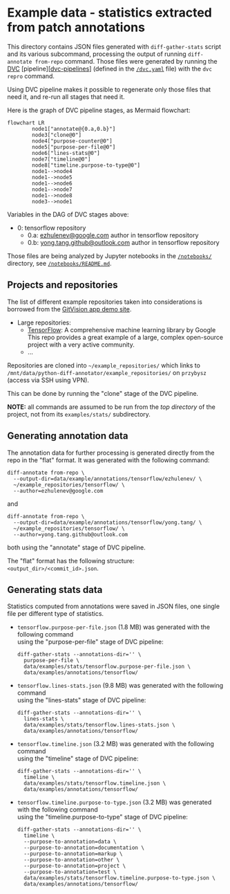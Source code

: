 # Example data - statistics extracted from patch annotations

This directory contains JSON files generated with `diff-gather-stats`
script and its various subcommand, processing the output of running
`diff-annotate from-repo` command.  Those files were generated by
running the [DVC][] [pipeline][[dvc-pipelines]] (defined in
the [`/dvc.yaml`](../../../dvc.yaml) file) with the `dvc repro` command.

Using DVC pipeline makes it possible to regenerate only those files
that need it, and re-run all stages that need it.

Here is the graph of DVC pipeline stages, as Mermaid flowchart:
```mermaid
flowchart LR
        node1["annotate@{0.a,0.b}"]
        node3["clone@0"]
        node4["purpose-counter@0"]
        node5["purpose-per-file@0"]
        node6["lines-stats@0"]
        node7["timeline@0"]
        node8["timeline.purpose-to-type@0"]
        node1-->node4
        node1-->node5
        node1-->node6
        node1-->node7
        node1-->node8
        node3-->node1
```
Variables in the DAG of DVC stages above:
- 0: tensorflow repository
    - 0.a: ezhulenev@google.com author in tensorflow repository
    - 0.b: yong.tang.github@outlook.com author in tensorflow repository

Those files are being analyzed by Jupyter notebooks in the
[`/notebooks/`](../../../notebooks) directory,
see [`/notebooks/README.md`](../../../notebooks/README.md).


## Projects and repositories

The list of different example repositories taken into considerations
is borrowed from the [GitVision app demo site](https://gitvis.web.app/).

- Large repositories:
  - [TensorFlow](https://github.com/tensorflow/tensorflow): A comprehensive machine learning library by Google<br>
    This repo provides a great example of a large, complex open-source project with a very active community.
  - ...

Repositories are cloned into `~/example_repositories/`
which links to `/mnt/data/python-diff-annotator/example_repositories/`
on `przybysz` (access via SSH using VPN).

This can be done by running the "clone" stage of the DVC pipeline.

**NOTE:** all commands are assumed to be run from the _top directory_
of the project, not from its `examples/stats/` subdirectory.


## Generating annotation data

The annotation data for further processing is generated directly from the repo
in the "flat" format.  It was generated with the following command:
```commandline
diff-annotate from-repo \
  --output-dir=data/example/annotations/tensorflow/ezhulenev/ \
  ~/example_repositories/tensorflow/ \
  --author=ezhulenev@google.com
```
and
```commandline
diff-annotate from-repo \
  --output-dir=data/example/annotations/tensorflow/yong.tang/ \
  ~/example_repositories/tensorflow/ \
  --author=yong.tang.github@outlook.com
```
both using the "annotate" stage of DVC pipeline.

The "flat" format has the following structure:
`<output_dir>/<commit_id>.json`.

## Generating stats data

Statistics computed from annotations were saved in JSON files, one single
file per different type of statistics.

- `tensorflow.purpose-per-file.json` (1.8 MB) was generated with the following command<br>
  using the "purpose-per-file" stage of DVC pipeline:

    ```commandline
    diff-gather-stats --annotations-dir='' \
      purpose-per-file \
      data/examples/stats/tensorflow.purpose-per-file.json \
      data/examples/annotations/tensorflow/
    ```


- `tensorflow.lines-stats.json` (9.8 MB) was generated with the following command<br>
  using the "lines-stats" stage of DVC pipeline:

    ```commandline
    diff-gather-stats --annotations-dir='' \
      lines-stats \
      data/examples/stats/tensorflow.lines-stats.json \
      data/examples/annotations/tensorflow/
    ```


- `tensorflow.timeline.json` (3.2 MB) was generated with the following command<br>
  using the "timeline" stage of DVC pipeline:

    ```commandline
    diff-gather-stats --annotations-dir='' \
      timeline \
      data/examples/stats/tensorflow.timeline.json \
      data/examples/annotations/tensorflow/
    ```


- `tensorflow.timeline.purpose-to-type.json` (3.2 MB) was generated with
  the following command<br>
  using the "timeline.purpose-to-type" stage of DVC pipeline:

    ```commandline
    diff-gather-stats --annotations-dir='' \
      timeline \
      --purpose-to-annotation=data \
      --purpose-to-annotation=documentation \
      --purpose-to-annotation=markup \
      --purpose-to-annotation=other \
      --purpose-to-annotation=project \
      --purpose-to-annotation=test \
      data/examples/stats/tensorflow.timeline.purpose-to-type.json \
      data/examples/annotations/tensorflow/
    ```


[DVC]: https://dvc.org/ "Data Version Control · DVC"
[dvc-pipelines]: https://dvc.org/doc/user-guide/pipelines "Pipelines | Data Version Control · DVC"
